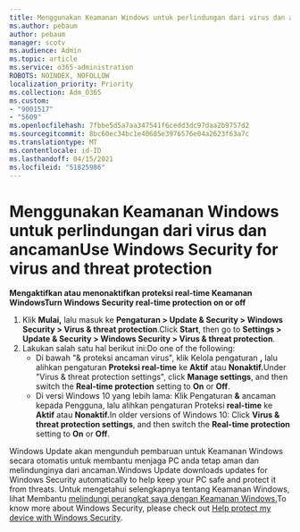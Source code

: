 ```yaml
---
title: Menggunakan Keamanan Windows untuk perlindungan dari virus dan ancaman
ms.author: pebaum
author: pebaum
manager: scotv
ms.audience: Admin
ms.topic: article
ms.service: o365-administration
ROBOTS: NOINDEX, NOFOLLOW
localization_priority: Priority
ms.collection: Adm_O365
ms.custom:
- "9001517"
- "5609"
ms.openlocfilehash: 7fbbe5d5a7aa347541f6cedd3dc97daa2b9757d2
ms.sourcegitcommit: 8bc60ec34bc1e40685e3976576e04a2623f63a7c
ms.translationtype: MT
ms.contentlocale: id-ID
ms.lasthandoff: 04/15/2021
ms.locfileid: "51825986"
---
```

# <a name="use-windows-security-for-virus-and-threat-protection"></a><span data-ttu-id="f51c8-102">Menggunakan Keamanan Windows untuk perlindungan dari virus dan ancaman</span><span class="sxs-lookup"><span data-stu-id="f51c8-102">Use Windows Security for virus and threat protection</span></span>

<span data-ttu-id="f51c8-103">**Mengaktifkan atau menonaktifkan proteksi real-time Keamanan Windows**</span><span class="sxs-lookup"><span data-stu-id="f51c8-103">**Turn Windows Security real-time protection on or off**</span></span>

1. <span data-ttu-id="f51c8-104">Klik **Mulai,** lalu masuk ke **Pengaturan > Update & Security > Windows Security > Virus & threat protection**.</span><span class="sxs-lookup"><span data-stu-id="f51c8-104">Click **Start**, then go to **Settings > Update & Security > Windows Security > Virus & threat protection**.</span></span>
2. <span data-ttu-id="f51c8-105">Lakukan salah satu hal berikut ini:</span><span class="sxs-lookup"><span data-stu-id="f51c8-105">Do one of the following:</span></span>
    - <span data-ttu-id="f51c8-106">Di bawah "& proteksi ancaman virus", klik Kelola pengaturan **,** lalu alihkan pengaturan **Proteksi real-time** ke **Aktif** atau **Nonaktif.**</span><span class="sxs-lookup"><span data-stu-id="f51c8-106">Under "Virus & threat protection settings", click **Manage settings**, and then switch the **Real-time protection** setting to **On** or **Off**.</span></span>
    - <span data-ttu-id="f51c8-107">Di versi Windows 10 yang lebih lama: Klik Pengaturan **&** ancaman kepada Pengguna, lalu alihkan pengaturan Proteksi **real-time** ke **Aktif** atau **Nonaktif.**</span><span class="sxs-lookup"><span data-stu-id="f51c8-107">In older versions of Windows 10: Click **Virus & threat protection settings**, and then switch the **Real-time protection** setting to **On** or **Off**.</span></span>

<span data-ttu-id="f51c8-108">Windows Update akan mengunduh pembaruan untuk Keamanan Windows secara otomatis untuk membantu menjaga PC anda tetap aman dan melindunginya dari ancaman.</span><span class="sxs-lookup"><span data-stu-id="f51c8-108">Windows Update downloads updates for Windows Security automatically to help keep your PC safe and protect it from threats.</span></span> <span data-ttu-id="f51c8-109">Untuk mengetahui selengkapnya tentang Keamanan Windows, lihat Membantu [melindungi perangkat saya dengan Keamanan Windows.](https://support.microsoft.com/help/17464/windows-10-help-protect-my-device-with-windows-security)</span><span class="sxs-lookup"><span data-stu-id="f51c8-109">To know more about Windows Security, please check out [Help protect my device with Windows Security](https://support.microsoft.com/help/17464/windows-10-help-protect-my-device-with-windows-security).</span></span>
